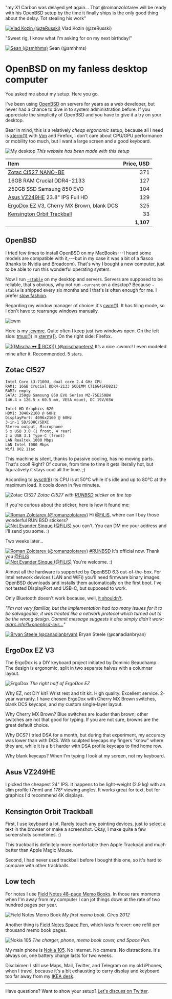 "my X1 Carbon was delayed yet again... That @romanzolotarev will be ready
with his OpenBSD setup by the time it finally ships is the only good thing
about the delay. Tot stealing his work"
<div class="quote"><a href="https://m.twitter.com/zeRusski/status/930362868440162304">
<img src="/avatars/zeRusski.jpeg" class="quote__avatar" title="14 November 2017" alt="Vlad Kozin (@zeRusski)"></a>
<span class="quote__name">Vlad Kozin (@zeRusski)</span></div>

"Sweet rig, I know what I'm asking for on my next birthday!"
<div class="quote"><a href="https://m.twitter.com/smhhms/status/909899624948920320">
<img src="/avatars/smhhms.jpeg" class="quote__avatar" title="18 September 2017" alt="Sean (@smhhms)"></a>
<span class="quote__name">Sean (@smhhms)</span></div>


# OpenBSD on my fanless desktop computer

You asked me about my setup. Here you go.

I've been using [OpenBSD](/openbsd/why.html) on servers for years as a web
developer, but never had a chance to dive in to system administration
before. If you appreciate the simplicity of OpenBSD and you have to give
it a try on your desktop.

Bear in mind, this is a relatively _cheap ergonomic_ setup, because all I
need is [xterm(1)](http://man.openbsd.org/xterm.1) with [Vim](/vim.html)
and Firefox, I don't care about CPU/GPU performance or mobility too much,
but I want a large screen and a good keyboard.

![My desktop](/setup.jpeg "2017")
_This website has been made with this setup_

Item                                           | Price, USD
:--                                            | --:
[Zotac CI527 NANO-BE][z]                       | 371
16GB RAM Crucial DDR4-2133                     | 127
250GB SSD Samsung 850 EVO                      | 104
[Asus VZ249HE][a] 23.8" IPS Full HD                | 129
[ErgoDox EZ V3][e], Cherry MX Brown, blank DCS | 325
[Kensington Orbit Trackball][k]                | 33
                                               | **1,107**
[a]: https://www.asus.com/Monitors/VZ249HE/
[k]: https://www.kensington.com/us/us/4493/k72337us/orbit-trackball-with-scroll-ring
[e]: https://ergodox-ez.com/products/ergodox-ez-original-standalone?variant=40172496643
[z]: https://www.zotac.com/us/product/mini_pcs/ci527-nano

## OpenBSD

I tried few times to install OpenBSD on my MacBooks---I heard some models
are compatible with it,---but in my case it was a bit of a fiasco
(thanks to Nvidia and Broadcom). That's why I bought a new computer, just
to be able to run this wonderful operating system.

Now I run [`-stable`](https://www.openbsd.org/stable.html) on my desktop
and servers. Servers are supposed to be reliable, that's obvious, why not
run `-current` on a desktop? Because `-stable` is shipped every six months
and I that's is often enough for me. I prefer [slow
fashion](https://www.youtube.com/watch?v=Wiw3YcwGwrU).

Regarding my window manager of choice: it's
[cwm(1)](http://man.openbsd.org/cwm.1). It has tiling mode, so I don't
have to rearrange windows manually.

![cwm](/cwm.jpeg)

Here is my [.cwmrc](/openbsd/cwmrc). Quite often I keep just two windows
open. On the left side: [tmux(1)](http://man.openbsd.org/tmux.1) in
[xterm(1)](http://man.openbsd.org/xterm.1). On the right side: Firefox.

<div class="quote"><a href="https://m.twitter.com/mischapeters/status/987004963682430976">
<img src="/avatars/mischapeters.jpeg" class="quote__avatar" title="19 April 2018" alt="(((Mischa &#x1F576; &#x1F421; RCX))) (@mischapeters)"></a>
<span class="quote__text">It’s a nice .cwmrc! I even modeled mine after it. Recommended. 5&nbsp;stars.</span></div>


## Zotac CI527

    Intel Core i3-7100U, dual core 2.4 GHz CPU
    RAM1: 16GB Crucial DDR4-2133 SODIMM CT16G4SFD8213
    RAM2: empty
    SATA: 250gB Samsung 850 EVO Series MZ-75E250BW
    146.4 x 126.5 x 60.5 mm, VESA mount, DC 19V/65W

    Intel HD Graphics 620
    HDMI: 3840x2160 @ 60Hz
    DisplayPort: 4096x2160 @ 60Hz
    3-in-1 SD/SDHC/SDXC
    Stereo output, Microphone
    5 x USB 3.0 (1 front, 4 rear)
    2 x USB 3.1 Type-C (front)
    LAN Realtek 1000 Mbps
    LAN Intel 1000 Mbps
    Wifi 802.11ac

This machine is silent, thanks to passive cooling, has no moving parts.
That's cool! Right? Of course, from time to time it gets literally hot,
but figuratively it stays cool all the time. ;)

According to [sysctl(8)](https://man.openbsd.org/sysctl.8) its CPU is at
50&deg;C while it's idle and up to 80&deg;C at the maximum load. It cools
down in five minutes.

![Zotac CI527](/zotac-ci527.jpeg)
_Zotac CI527 with [RUNBSD](http://runbsd.nl) sticker on the top_

If you're curious about the sticker, here is how it found me:

<div class="quote"><a href="https://mobile.twitter.com/romanzolotarev/status/925424605367623680">
<img src="/avatars/romanzolotarev.jpeg" class="quote__avatar" title="31 October 2017" alt="Roman Zolotarev (@romanzolotarev)"></a>
<span class="quote__text">Hi <a href="https://m.twitter.com/FiLiS">@FiLiS</a>, where can I buy those wonderful RUN BSD stickers?</span></div>

<div class="quote"><a href="https://mobile.twitter.com/FiLiS/status/925425396941770755">
<img src="/avatars/FiLiS.jpeg" class="quote__avatar" title="31 October 2017" alt="Not Evander Sinque (@FiLiS)"></a>
<span class="quote__text">you can't. You can DM me your address and I'll send you some. :)</span></div>

Two weeks later...

<div class="quote"><a href="https://m.twitter.com/romanzolotarev/status/931467864896409600">
<img src="/avatars/romanzolotarev.jpeg" class="quote__avatar" title="17 November 2017" alt="Roman Zolotarev (@romanzolotarev)"></a>
<span class="quote__text"><a href="https://m.twitter.com/hashtag/RUNBSD">#RUNBSD</a> It's official now. Thank you <a href="https://m.twitter.com/FiLiS">@FiLiS</a></span></div>

<div class="quote"><a href="https://m.twitter.com/FiLiS/status/931619067185811459">
<img src="/avatars/FiLiS.jpeg" class="quote__avatar" title="17 November 2017" alt="Not Evander Sinque (@FiLiS)"></a>
<span class="quote__text">You're welcome. :)</span></div>

Almost all the hardware is supported by OpenBSD 6.3 out-of-the-box. For
Intel network devices (LAN and WiFi) you'll need firmware binary images.
OpenBSD downloads and installs them automatically on the first boot. I've
not tested DisplayPort and USB-C, but supposed to work.

Only Bluetooth doesn't work because, well, [it
shouldn't](https://marc.info/?l=openbsd-cvs&m=140511572108715&w=2).

_"I'm not very familiar, but the implementation had too many issues for it to be salvageable, it was treated like a network protocol which turned out to be the wrong design. Commit message suggests it also simply didn't work: <a href="https://marc.info/?l=openbsd-cvs&m=140511572108715&w=2">marc.info?l=openbsd-cvs...</a>"_
<div class="quote"><a href="https://m.twitter.com/canadianbryan/status/984782198887911425">
<img src="/avatars/canadianbryan.jpeg" class="quote__avatar" title="13 April 2018" alt="Bryan Steele (@canadianbryan)"></a>
<span class="quote__name">Bryan Steele (@canadianbryan)</span></div>

## ErgoDox EZ V3

The ErgoDox is a DIY keyboard project initiated by Dominic Beauchamp. The
design is ergonomic, split in two separate halves with a columnar layout.

![ErgoDox](/ergodox-ez.jpeg)
_The right half of ErgoDox EZ_

Why EZ, not DIY kit? Wrist rest and tilt kit. High quality. Excellent
service. 2-year warranty. I have chosen ErgoDox with Cherry MX Brown
switches, blank DCS keycaps, and my custom single-layer layout.

Why Cherry MX Brown? Blue switches are louder than brown; other
switches are not that good for typing. If you are not sure, browns are the
great default choice.

Why DCS? I tried DSA for a month, but during that experiment, my
accuracy was lower than with DCS. With sculpted keycaps my fingers "know"
where they are, while it is a bit harder with DSA profile keycaps to find
home row.

Why blank keycaps? When I'm typing I look at my screen, not my keyboard.

## Asus VZ249HE

I picked the cheapest 24" IPS. It happens to be light-weight (2.9 kg) with
an slim profile (7mm) and 178&deg; viewing angles. It works great for
text, but for graphics I'd recommend 4K displays.

## Kensington Orbit Trackball

First, I use keyboard a lot. Rarely touch any pointing devices, just to
select a text in the browser or make a screenshot. Okay, I make quite a
few screenshots sometimes. :)

This trackball is definitely more comfortable then Apple Trackpad and much
better than Apple Magic Mouse.

Second, I had never used trackball before I bought this one, so it's hard
to compare with other trackballs.

## Low tech

For notes I use [Field Notes 48-page Memo Books][m]. In those
rare moments when I'm away from my computer I can jot things down at the
rate of two hundred pages per year.

![Field Notes Memo Book](/field-notes-memo-book.jpeg)
_My first memo book. Circa 2012_

Another thing is [Field Notes Space Pen][s], which lasts forever: one
refill per thousand memo book pages.

![Nokia 105](/nokia-105.jpeg)
_The charger, phone, memo book cover, and Space Pen._

My main phone is [Nokia
105](https://www.nokia.com/en_int/phones/nokia-105). No internet. No
camera. No distractions. It's always on, one battery charge lasts for two
weeks.

Disclaimer: I still use Maps, Mail, Twitter, and Telegram on my old
iPhones, when I travel, because it's a bit exhausting to carry display and
keyboard too far away from my [IKEA desk][i].

[s]: https://fieldnotesbrand.com/products/space-pen
[m]: https://fieldnotesbrand.com/products/original-kraft
[i]: https://www.ikea.com/us/en/catalog/products/S39932699/

---

Have questions? Want to show your setup? [Let's discuss on
Twitter](https://m.twitter.com/romanzolotarev/status/909807483149066248).
